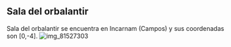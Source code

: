 ## Sala del orbalantir
Sala del orbalantir se encuentra en Incarnam (Campos) y sus coordenadas son [0,-4].
![img_81527303](https://media.discordapp.net/attachments/1115311447145193482/1115366852625956914/81527303.jpg)